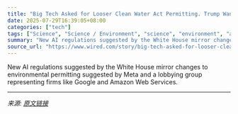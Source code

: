 ```yaml
---
title: "Big Tech Asked for Looser Clean Water Act Permitting. Trump Wants to Give It to Them"
date: 2025-07-29T16:39:05+08:00
categories: ["tech"]
tags: ["Science", "Science / Environment", "science", "environment", "artificial intelligence", "water", "Donald Trump", "Policy", "Draining the Swamp"]
summary: "New AI regulations suggested by the White House mirror changes to environmental permitting suggested by Meta and a lobbying group representing firms like Google and Amazon Web Services."
source_url: "https://www.wired.com/story/big-tech-asked-for-looser-clean-water-act-permitting-trump-wants-to-give-it-to-them/"
---
```


New AI regulations suggested by the White House mirror changes to environmental permitting suggested by Meta and a lobbying group representing firms like Google and Amazon Web Services.

---

*来源: [原文链接](https://www.wired.com/story/big-tech-asked-for-looser-clean-water-act-permitting-trump-wants-to-give-it-to-them/)*
